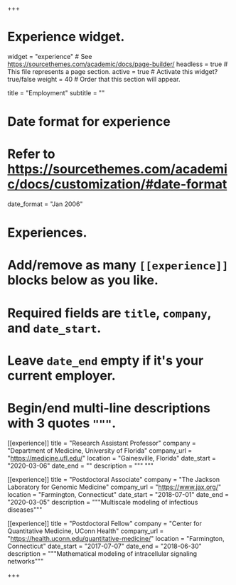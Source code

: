 +++
# Experience widget.
widget = "experience"  # See https://sourcethemes.com/academic/docs/page-builder/
headless = true  # This file represents a page section.
active = true  # Activate this widget? true/false
weight = 40  # Order that this section will appear.

title = "Employment"
subtitle = ""

# Date format for experience
#   Refer to https://sourcethemes.com/academic/docs/customization/#date-format
date_format = "Jan 2006"

# Experiences.
#   Add/remove as many `[[experience]]` blocks below as you like.
#   Required fields are `title`, `company`, and `date_start`.
#   Leave `date_end` empty if it's your current employer.
#   Begin/end multi-line descriptions with 3 quotes `"""`.
[[experience]]
  title = "Research Assistant Professor"
  company = "Department of Medicine, University of Florida"
  company_url = "https://medicine.ufl.edu/"
  location = "Gainesville, Florida"
  date_start = "2020-03-06"
  date_end = ""
  description = """
  """

[[experience]]
  title = "Postdoctoral Associate"
  company = "The Jackson Laboratory for Genomic Medicine"
  company_url = "https://www.jax.org/"
  location = "Farmington, Connecticut"
  date_start = "2018-07-01"
  date_end = "2020-03-05"
  description = """Multiscale modeling of infectious diseases"""

[[experience]]
    title = "Postdoctoral Fellow"
    company = "Center for Quantitative Medicine, UConn Health"
    company_url = "https://health.uconn.edu/quantitative-medicine/"
    location = "Farmington, Connecticut"
    date_start = "2017-07-07"
    date_end = "2018-06-30"
    description = """Mathematical modeling of intracellular signaling networks"""

+++
